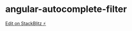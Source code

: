 # angular-autocomplete-filter

[Edit on StackBlitz ⚡️](https://stackblitz.com/edit/angular-autocomplete-filter)